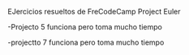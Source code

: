 EJercicios resueltos de FreCodeCamp Project Euler

-Projecto 5 funciona pero toma mucho tiempo


-projectto 7 funciona pero toma mucho tiempo
